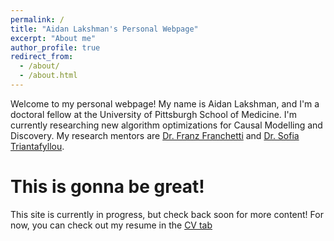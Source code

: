 ```yaml
---
permalink: /
title: "Aidan Lakshman's Personal Webpage"
excerpt: "About me"
author_profile: true
redirect_from: 
  - /about/
  - /about.html
---
```


Welcome to my personal webpage! My name is Aidan Lakshman, and I'm a doctoral fellow at the University of Pittsburgh School of Medicine. I'm currently researching new algorithm optimizations for Causal Modelling and Discovery. My research mentors are [Dr. Franz Franchetti](https://users.ece.cmu.edu/~franzf/) and [Dr. Sofia Triantafyllou](https://sites.google.com/view/softriant/).

This is gonna be great!
======
This site is currently in progress, but check back soon for more content! For now, you can check out my resume in the [CV tab](https://www.ahl27.com/cv/)

